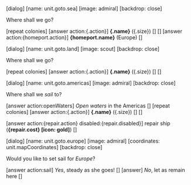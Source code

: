 [dialog]
[name: unit.goto.sea]
[image: admiral]
[backdrop: close]

Where shall we go?

  [repeat colonies]
[answer action:{.action}] **{.name}** ({.size}) []
[]
[answer action:{homeport.action}] **{homeport.name}** (Europe) []


[dialog]
[name: unit.goto.land]
[image: scout]
[backdrop: close]

Where shall we go?

  [repeat colonies]
[answer action:{.action}] **{.name}** ({.size}) []
[]


[dialog]
[name: unit.goto.americas]
[image: admiral]
[backdrop: close]

Where shall we *sail* to?

[answer action:openWaters] *Open waters* in the Americas []
[repeat colonies]
[answer action:{.action}] **{.name}** ({.size}) []
[]

[answer action:{repair.action} disabled:{repair.disabled}]
  repair ship (**{repair.cost} [icon: gold]**)
[]


[dialog]
[name: unit.goto.europe]
[image: admiral]
[coordinates: unit.mapCoordinates]
[backdrop: close]

Would you like to set sail for *Europe*?

[answer action:sail] *Yes*, steady as she goes! []
[answer] *No*, let as remain here []

